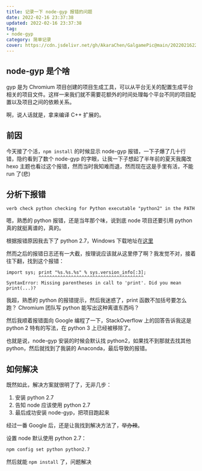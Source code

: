 ```yaml
---
title: 记录一下 node-gyp 报错的问题
date: 2022-02-16 23:37:38
updated: 2022-02-16 23:37:38
tag:
- node-gyp
category: 简单记录
cover: https://cdn.jsdelivr.net/gh/AkaraChen/GalgamePic@main/20220216225817.png
---
```


## node-gyp 是个啥

gyp 是为 Chromium 项目创建的项目生成工具，可以从平台无关的配置生成平台相关的项目文件。这样一来我们就不需要花额外的时间处理每个平台不同的项目配置以及项目之间的依赖关系。

啊，说人话就是，拿来编译 C++ 扩展的。

## 前因

今天接了个活，`npm install` 的时候显示 node-gyp 报错，一下子爆了几十行错，隐约看到了数个 node-gyp 的字眼，让我一下子想起了半年前的夏天我魔改 hexo 主题也看过这个报错，然而当时我知难而退，然而现在这是手里有活，不能 run 了(悲)

## 分析下报错

```log
verb check python checking for Python executable "python2" in the PATH
```

嗯，熟悉的 python 报错，还是当年那个味，说到底 node 项目还要引用 python 真的就挺离谱的，真的。

根据报错原因我去下了 python 2.7，Windows 下载地址在[这里](https://www.python.org/downloads/release/python-2718/)

然而之后的报错日志还有一大截，按理说应该就从这里停了啊？我发觉不对，接着往下翻，找到这个报错：

```log
import sys; print "%s.%s.%s" % sys.version_info[:3];
            ^^^^^^^^^^^^^^^^^^^^^^^^^^^^^^^^^^^^^^^
SyntaxError: Missing parentheses in call to 'print'. Did you mean print(...)?
```

我超，熟悉的 python 的报错提示，然后我迷惑了，print 函数不加括号要怎么跑？ Chromium 团队写 python 能写出这种离谱东西吗？

然后我顺着报错面向 Google 编程了一下，StackOverflow 上的回答告诉我这是 python 2 特有的写法，在 python 3 上已经被移除了。

也就是说，node-gyp 安装的时候会默认找 python2，如果找不到那就去找其他 python，然后就找到了我装的 Anaconda，最后导致的报错。

## 如何解决

既然如此，解决方案就很明了了，无非几步：

1. 安装 python 2.7
2. 告知 node 应该使用 python 2.7
3. 最后成功安装 node-gyp，把项目跑起来

经过一番 Google 后，还是让我找到解决方法了，<del>举办辣</del>。

设置 node 默认使用 python 2.7：

```bash
npm config set python python2.7
```

然后就能 `npm install` 了，问题解决
